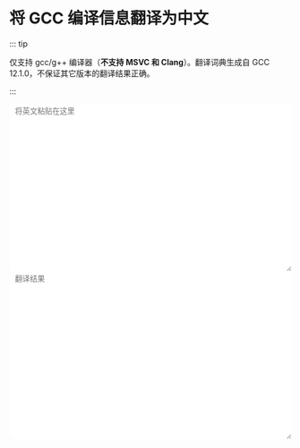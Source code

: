 # 将 GCC 编译信息翻译为中文

::: tip

仅支持 gcc/g++ 编译器（**不支持 MSVC 和 Clang**）。翻译词典生成自 GCC 12.1.0，不保证其它版本的翻译结果正确。

:::


<textarea class="input" placeholder="将英文粘贴在这里" v-model="input" @input="trigger"></textarea>


<textarea class="input" placeholder="翻译结果" readonly :value="translated"></textarea>

<style>
.input {
  width: 100%;
  height: 300px;
  border-radius: 8px;
  padding: 6px 10px;
  line-height: 1.2;
  border: 1px solid var(--vp-c-divider-light);
}
.input:focus {
  border: 1px solid var(--vp-c-brand-dark);
}
</style>

<script setup>
import { ref } from "vue";
import { replaceGccDiagnostics } from "@gytx/gcc-translation"

const input = ref("");
const translated = ref("");

async function trigger() {
  translated.value = await replaceGccDiagnostics(input.value, {
    color: false,
    version: "12.1.0"
  });
}
</script>
